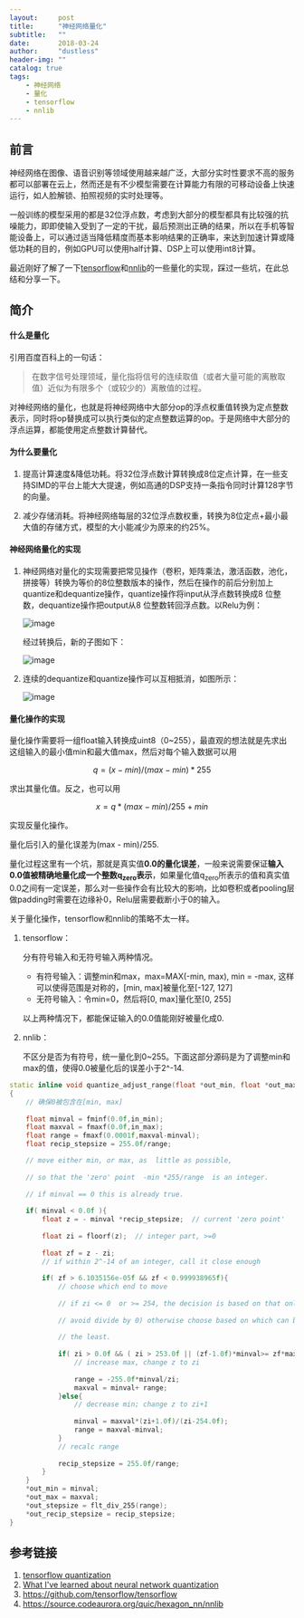 ```yaml
---
layout:     post
title:      "神经网络量化"
subtitle:   ""
date:       2018-03-24
author:     "dustless"
header-img: ""
catalog: true
tags:
    - 神经网络
    - 量化
    - tensorflow
    - nnlib
---
```


## 前言

神经网络在图像、语音识别等领域使用越来越广泛，大部分实时性要求不高的服务都可以部署在云上，然而还是有不少模型需要在计算能力有限的可移动设备上快速运行，如人脸解锁、拍照视频的实时处理等。

一般训练的模型采用的都是32位浮点数，考虑到大部分的模型都具有比较强的抗噪能力，即即使输入受到了一定的干扰，最后预测出正确的结果，所以在手机等智能设备上，可以通过适当降低精度而基本影响结果的正确率，来达到加速计算或降低功耗的目的，例如GPU可以使用half计算、DSP上可以使用int8计算。

最近刚好了解了一下[tensorflow](https://github.com/tensorflow/tensorflow)和[nnlib](https://source.codeaurora.org/quic/hexagon_nn/nnlib)的一些量化的实现，踩过一些坑，在此总结和分享一下。

## 简介

#### 什么是量化
引用百度百科上的一句话：
>在数字信号处理领域，量化指将信号的连续取值（或者大量可能的离散取值）近似为有限多个（或较少的）离散值的过程。

对神经网络的量化，也就是将神经网络中大部分op的浮点权重值转换为定点整数表示，同时将op替换成可以执行类似的定点整数运算的op。于是网络中大部分的浮点运算，都能使用定点整数计算替代。

#### 为什么要量化
1. 提高计算速度&降低功耗。将32位浮点数计算转换成8位定点计算，在一些支持SIMD的平台上能大大提速，例如高通的DSP支持一条指令同时计算128字节的向量。

2. 减少存储消耗。将神经网络每层的32位浮点数权重，转换为8位定点+最小最大值的存储方式，模型的大小能减少为原来的约25%。

#### 神经网络量化的实现
1. 神经网络对量化的实现需要把常见操作（卷积，矩阵乘法，激活函数，池化，拼接等）转换为等价的8位整数版本的操作，然后在操作的前后分别加上quantize和dequantize操作，quantize操作将input从浮点数转换成8 位整数，dequantize操作把output从8 位整数转回浮点数。以Relu为例：

    ![image](http://dustless.github.io/pictures/2018-03-24-quantization0.png)

    经过转换后，新的子图如下：

    ![image](http://dustless.github.io/pictures/2018-03-24-quantization1.png)

2. 连续的dequantize和quantize操作可以互相抵消，如图所示：

    ![image](http://dustless.github.io/pictures/2018-03-24-quantization2.png)

#### 量化操作的实现
量化操作需要将一组float输入转换成uint8（0~255），最直观的想法就是先求出这组输入的最小值min和最大值max，然后对每个输入数据可以用
```math
q = (x - min) / (max - min) * 255
```
求出其量化值。反之，也可以用
```math
x = q * (max - min) / 255 + min
```
实现反量化操作。

量化后引入的量化误差为(max - min)/255.

量化过程这里有一个坑，那就是真实值**0.0的量化误差**，一般来说需要保证**输入0.0值被精确地量化成一个整数q<sub>zero</sub>表示**，如果量化值q<sub>zero</sub>所表示的值和真实值0.0之间有一定误差，那么对一些操作会有比较大的影响，比如卷积或者pooling层做padding时需要在边缘补0，Relu层需要截断小于0的输入。

关于量化操作，tensorflow和nnlib的策略不太一样。

1. tensorflow：

    分有符号输入和无符号输入两种情况。

    * 有符号输入：调整min和max，max=MAX(-min, max), min = -max, 这样可以使得范围是对称的，[min, max]被量化至[-127, 127]
    * 无符号输入：令min=0，然后将[0, max]量化至[0, 255]

    以上两种情况下，都能保证输入的0.0值能刚好被量化成0.

2. nnlib：

    不区分是否为有符号，统一量化到0~255。下面这部分源码是为了调整min和max的值，使得0.0被量化后的误差小于2^-14.

```cpp
static inline void quantize_adjust_range(float *out_min, float *out_max, float *out_stepsize, float *out_recip_stepsize, float in_min, float in_max)
{
    // 确保0被包含在[min, max]
    
    float minval = fminf(0.0f,in_min);
    float maxval = fmaxf(0.0f,in_max);
    float range = fmaxf(0.0001f,maxval-minval);
    float recip_stepsize = 255.0f/range;

    // move either min, or max, as  little as possible, 
    
    // so that the 'zero' point  -min *255/range  is an integer. 
    
    // if minval == 0 this is already true.
    
    if( minval < 0.0f ){
        float z = - minval *recip_stepsize;  // current 'zero point'
        
        float zi = floorf(z);  // integer part, >=0
        
        float zf = z - zi;
        // if within 2^-14 of an integer, call it close enough
        
        if( zf > 6.1035156e-05f && zf < 0.999938965f){
            // choose which end to move
            
            // if zi <= 0  or >= 254, the decision is based on that only (to
            
            // avoid divide by 0) otherwise choose based on which can be moved
            
            // the least.
            
            if( zi > 0.0f && ( zi > 253.0f || (zf-1.0f)*minval>= zf*maxval )) {
                // increase max, change z to zi
                
                range = -255.0f*minval/zi;
                maxval = minval+ range;
            }else{
                // decrease min; change z to zi+1
                
                minval = maxval*(zi+1.0f)/(zi-254.0f);
                range = maxval-minval;
            }
            // recalc range
            
            recip_stepsize = 255.0f/range;
        }
    }
    *out_min = minval;
    *out_max = maxval;
    *out_stepsize = flt_div_255(range);
    *out_recip_stepsize = recip_stepsize;
}
```


## 参考链接
1. [tensorflow quantization](https://www.tensorflow.org/performance/quantization)
2. [What I've learned about neural network quantization](https://petewarden.com/2017/06/22/what-ive-learned-about-neural-network-quantization/)
3. https://github.com/tensorflow/tensorflow
4. https://source.codeaurora.org/quic/hexagon_nn/nnlib

